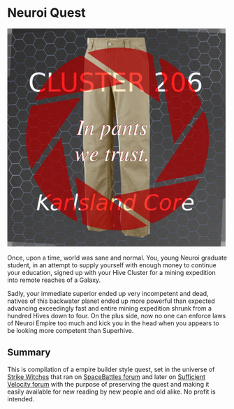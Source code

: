 # Neuroi Quest

<img alt="Quest Logo" src="./images/logo.png">

Once, upon a time, world was sane and normal. You, young Neuroi graduate student, in an attempt to supply yourself with enough money to continue your education, signed up with your Hive Cluster for a mining expedition into remote reaches of a Galaxy.

Sadly, your immediate superior ended up very incompetent and dead, natives of this backwater planet ended up more powerful than expected advancing exceedingly fast and entire mining expedition shrunk from a hundred Hives down to four. On the plus side, now no one can enforce laws of Neuroi Empire too much and kick you in the head when you appears to be looking more competent than Superhive.

## Summary

This is compilation of a empire builder style quest, set in the universe of [Strike Witches](https://en.wikipedia.org/wiki/Strike_Witches) that ran on [SpaceBattles forum](https://forums.spacebattles.com/) and later on [Sufficient Velocity forum](http://forums.sufficientvelocity.com/) with the purpose of preserving the quest and making it easily available for new reading by new people and old alike. No profit is intended.
